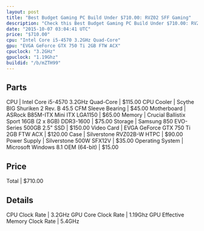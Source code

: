 ```yaml
---
layout: post
title: "Best Budget Gaming PC Build Under $710.00: RVZ02 SFF Gaming"
description: "Check this Best Budget Gaming PC Build Under $710.00: RVZ02 SFF Gaming. CPU: Intel Core i5-4570 3.2GHz Quad-Core, CPU Cooler: Scythe BIG Shuriken 2 Rev. B 45.5 CFM Sleeve "
date: "2015-10-07 03:04:41 UTC"
price: "$710.00"
cpu: "Intel Core i5-4570 3.2GHz Quad-Core"
gpu: "EVGA GeForce GTX 750 Ti 2GB FTW ACX"
cpuclock: "3.2GHz"
gpuclock: "1.19Ghz"
buildid: "/b/mZTH99"
---
```


## Parts

CPU | Intel Core i5-4570 3.2GHz Quad-Core | $115.00
CPU Cooler | Scythe BIG Shuriken 2 Rev. B 45.5 CFM Sleeve Bearing | $45.00
Motherboard | ASRock B85M-ITX Mini ITX LGA1150 | $65.00
Memory | Crucial Ballistix Sport 16GB (2 x 8GB) DDR3-1600 | $75.00
Storage | Samsung 850 EVO-Series 500GB 2.5" SSD | $150.00
Video Card | EVGA GeForce GTX 750 Ti 2GB FTW ACX | $120.00
Case | Silverstone RVZ02B-W HTPC | $90.00
Power Supply | Silverstone 500W SFX12V | $35.00
Operating System | Microsoft Windows 8.1 OEM (64-bit) | $15.00

## Price

Total | $710.00

## Details

CPU Clock Rate | 3.2GHz
GPU Core Clock Rate | 1.19Ghz
GPU Effective Memory Clock Rate | 5.4GHz
